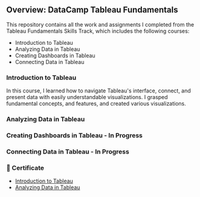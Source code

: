 ## Overview: DataCamp Tableau Fundamentals
This repository contains all the work and assignments I completed from the Tableau Fundamentals Skills Track, which includes the following courses:

- Introduction to Tableau
- Analyzing Data in Tableau
- Creating Dashboards in Tableau
- Connecting Data in Tableau

### Introduction to Tableau
In this course, I learned how to navigate Tableau's interface, connect, and present data with easily understandable visualizations. I grasped fundamental concepts, and features, and created various visualizations.

### Analyzing Data in Tableau

### Creating Dashboards in Tableau - In Progress

### Connecting Data in Tableau - In Progress
  
### 📃 Certificate
- [Introduction to Tableau](https://github.com/englands/Tableau/blob/main/DataCamp/Tableau%20Fundamentals/Introduction%20to%20Tableau/introduction-to-tableau-certificate.pdf)
- [Analyzing Data in Tableau](https://github.com/englands/Tableau/blob/main/DataCamp/Tableau%20Fundamentals/Analyzing%20Data%20in%20Tableau/Certificate/analyzing-data-tableaucertificate.pdf)
